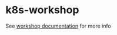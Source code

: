 # k8s-workshop

See [workshop documentation](https://github.com/gatepoet/k8s-workshop) for more info
